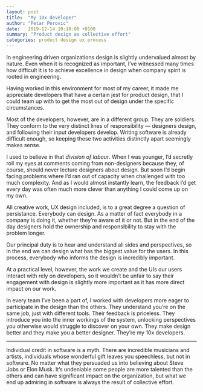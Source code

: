 ```yaml
---
layout: post
title:  "My 10x developer"
author: "Petar Perovic"
date:   2019-12-14 10:10:00 +0100
summary: "Product design as collective effort"
categories: product design ux process
---
```

In engineering driven organizations design is slightly undervalued almost by nature. Even when it is recognized as important, I’ve witnessed many times how difficult it is to achieve excellence in design when company spirit is rooted in engineering.

Having worked in this environment for most of my career, it made me appreciate developers that have a certain jest for product design, that I could team up with to get the most out of design under the specific circumstances.

Most of the developers, however, are in a different group. They are soldiers. They conform to the very distinct lines of responsibility — designers design, and following their input developers develop. Writing software is already difficult enough, so keeping these two activities distinctly apart seemingly makes sense.

I used to believe in that _division of labour_. When I was younger, I’d secretly roll my eyes at comments coming from non-designers because they, of course, should never lecture designers about design. But soon I’d begin facing problems where I’d ran out of capacity when challenged with too much complexity. And as I would almost instantly learn, the feedback I’d get every day was often much more clever than anything I could come up on my own.

All creative work, UX design included, is to a great degree a question of persistance. Everybody can design. As a matter of fact everybody in a company is doing it, whether they’re aware of it or not. But in the end of the day designers hold the ownership and responsibility to stay with the problem longer.

Our principal duty is to hear and understand all sides and perspectives, so in the end we can design what has the biggest value for the users. In this process, everybody who informs the design is incredibly important.

At a practical level, however, the work we create and the UIs our users interact with rely on developers, so it wouldn’t be unfair to say their engagement with design is slightly more important as it has more direct impact on our work.

In every team I’ve been a part of, I worked with developers more eager to participate in the design than the others. They understand you’re on the same job, just with different tools. Their feedback is priceless. They introduce you into the inner workings of the system, unlocking perspectives you otherwise would struggle to discover on your own. They make design better and they make you a better designer. They’re my 10x developers.

***

Individual credit in software is a myth. There are incredible musicians and artists, individuals whose wonderful gift leaves you speechless, but not in software. No matter what they persuaded us into believing about Steve Jobs or Elon Musk. It’s undeniable some people are more talented than the others and can have significant impact on the organization, but what we end up admiring in software is always the result of collective effort.